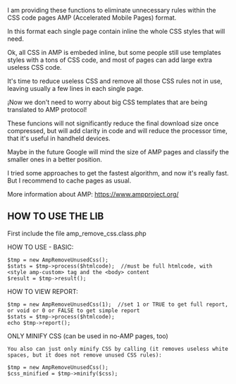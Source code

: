 
I am providing these functions to eliminate unnecessary rules within the CSS code pages AMP (Accelerated Mobile Pages) format.

In this format each single page contain inline the whole CSS styles that will need.

Ok, all CSS in AMP is embeded inline, but some people still use templates styles with a tons of CSS code, and most of pages can add large extra useless CSS code.

It's time to reduce useless CSS and remove all those CSS rules not in use, leaving usually a few lines in each single page.

¡Now we don't need to worry about big CSS templates that are being translated to AMP protocol!

These funcions will not significantly reduce the final download size once compressed, but will add clarity in code and will reduce the processor time, that it's useful in handheld devices.

Maybe in the future Google will mind the size of AMP pages and classify the smaller ones in a better position.

I tried some approaches to get the fastest algorithm, and now it's really fast. But I recommend to cache pages as usual.



More information about AMP: 
https://www.ampproject.org/


HOW TO USE THE LIB
------------------

First include the file  amp_remove_css.class.php


HOW TO USE - BASIC:

	$tmp = new AmpRemoveUnusedCss();
	$stats = $tmp->process($htmlcode);  //must be full htmlcode, with <style amp-custom> tag and the <body> content
	$result = $tmp->result();		
	

HOW TO VIEW REPORT:

	$tmp = new AmpRemoveUnusedCss(1);  //set 1 or TRUE to get full report, or void or 0 or FALSE to get simple report
	$stats = $tmp->process($htmlcode);  
	echo $tmp->report(); 
	

ONLY MINIFY CSS (can be used in no-AMP pages, too)

	You also can just only minify CSS by calling (it removes useless white spaces, but it does not remove unused CSS rules):

	$tmp = new AmpRemoveUnusedCss();
	$css_minified = $tmp->minify($css);	
	
